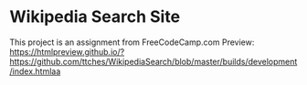 # Wikipedia Search Site
This project is an assignment from FreeCodeCamp.com
Preview: https://htmlpreview.github.io/?https://github.com/ttches/WikipediaSearch/blob/master/builds/development/index.htmlaa
